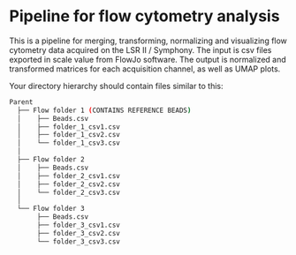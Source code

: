 # Pipeline for flow cytometry analysis

This is a pipeline for merging, transforming, normalizing and visualizing flow cytometry data acquired on the LSR II / Symphony.
The input is csv files exported in scale value from FlowJo software. The output is normalized and transformed matrices for each acquisition channel,
as well as UMAP plots.

Your directory hierarchy should contain files similar to this:

```bash
Parent 
  ├── Flow folder 1 (CONTAINS REFERENCE BEADS)
  │    ├── Beads.csv
  │    ├── folder_1_csv1.csv
  │    ├── folder_1_csv2.csv
  │    └── folder_1_csv3.csv
  │
  ├── Flow folder 2
  │    ├── Beads.csv
  │    ├── folder_2_csv1.csv
  │    ├── folder_2_csv2.csv
  │    └── folder_2_csv3.csv
  │
  └── Flow folder 3 
       ├── Beads.csv
       ├── folder_3_csv1.csv
       ├── folder_3_csv2.csv
       └── folder_3_csv3.csv
```
